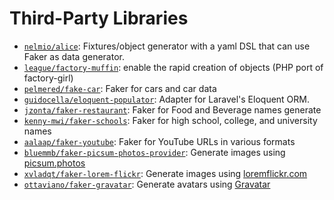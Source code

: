 # Third-Party Libraries

- [`nelmio/alice`](https://github.com/nelmio/alice): Fixtures/object generator with a yaml DSL that can use Faker as data generator.
- [`league/factory-muffin`](https://github.com/thephpleague/factory-muffin): enable the rapid creation of objects (PHP port of factory-girl)
- [`pelmered/fake-car`](https://github.com/pelmered/fake-car): Faker for cars and car data
- [`guidocella/eloquent-populator`](https://github.com/guidocella/eloquent-populator): Adapter for Laravel's Eloquent ORM.
- [`jzonta/faker-restaurant`](https://github.com/jzonta/FakerRestaurant): Faker for Food and Beverage names generate
- [`kenny-mwi/faker-schools`](https://github.com/Kenny-MWI/FakerSchools): Faker for high school, college, and university names
- [`aalaap/faker-youtube`](https://github.com/aalaap/faker-youtube): Faker for YouTube URLs in various formats
- [`bluemmb/faker-picsum-photos-provider`](https://github.com/bluemmb/Faker-PicsumPhotos): Generate images using [picsum.photos](http://picsum.photos/)
- [`xvladqt/faker-lorem-flickr`](https://github.com/xvladxtremal/Faker-LoremFlickr): Generate images using [loremflickr.com](http://loremflickr.com/)
- [`ottaviano/faker-gravatar`](https://github.com/ottaviano/faker-gravatar): Generate avatars using [Gravatar](https://en.gravatar.com/site/implement/images/)
